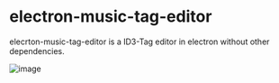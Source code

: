 # electron-music-tag-editor

elecrton-music-tag-editor is a ID3-Tag editor in electron without other dependencies.

![image](https://user-images.githubusercontent.com/9072743/95275203-d5c28d80-0882-11eb-95fd-cfa224396f5c.png)
